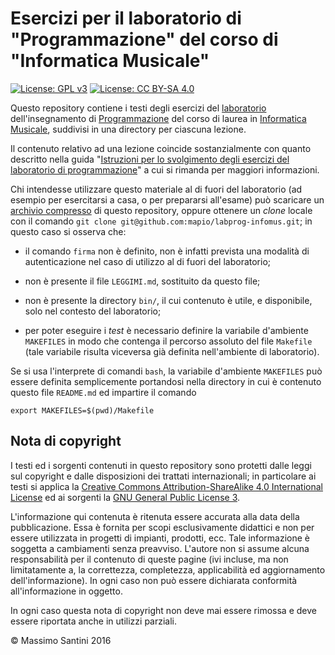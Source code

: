 # Esercizi per il laboratorio di "Programmazione" del corso di "Informatica Musicale"

[![License: GPL v3](https://img.shields.io/badge/License-GPL%20v3-blue.svg)](http://www.gnu.org/licenses/gpl-3.0)
[![License: CC BY-SA 4.0](https://i.creativecommons.org/l/by-sa/4.0/80x15.png)](http://creativecommons.org/licenses/by-sa/4.0/)

Questo repository contiene i testi degli esercizi del [laboratorio](https://santini.di.unimi.it/d/labprog/) dell'insegnamento di [Programmazione](http://www.ccdinfmi.unimi.it/it/corsiDiStudio/2017/F3Xof2/default/F3X-36/index.html) del corso di laurea in [Informatica Musicale](http://www.ccdinfmi.unimi.it/it/corsiDiStudio/2017/F3Xof2/), suddivisi in una directory per ciascuna lezione.

Il contenuto relativo ad una lezione coincide sostanzialmente con quanto descritto nella guida "[Istruzioni
per lo svolgimento degli esercizi del laboratorio di
programmazione](https://santini.di.unimi.it/d/labprog/laboratorio.html)" a cui si rimanda per maggiori informazioni.

Chi intendesse utilizzare questo materiale al di fuori del laboratorio (ad esempio per esercitarsi a casa, o per prepararsi all'esame) può scaricare un [archivio compresso](https://github.com/mapio/labprog-infomus/archive/master.zip) di questo repository, oppure ottenere un *clone* locale con il comando `git clone git@github.com:mapio/labprog-infomus.git`; in questo caso si osserva che:

- il comando `firma` non è definito, non è infatti prevista una modalità di autenticazione
  nel caso di utilizzo al di fuori del laboratorio;

- non è presente il file `LEGGIMI.md`, sostituito da questo file;

- non è presente la directory `bin/`, il cui contenuto è utile, e disponibile,
  solo nel contesto del laboratorio;

- per poter eseguire i *test* è necessario definire la variabile d'ambiente
  `MAKEFILES` in modo che contenga il percorso assoluto del file `Makefile`
  (tale variabile risulta viceversa già  definita nell'ambiente di laboratorio).

Se si usa l'interprete di comandi `bash`, la variabile d'ambiente `MAKEFILES` può
essere definita semplicemente portandosi nella directory in cui è contenuto questo
file `README.md` ed impartire il comando

	export MAKEFILES=$(pwd)/Makefile

## Nota di copyright

I testi ed i sorgenti contenuti in questo repository sono protetti dalle leggi sul copyright e dalle disposizioni dei trattati internazionali; in particolare ai testi si applica la [Creative Commons Attribution-ShareAlike 4.0 International License](http://creativecommons.org/licenses/by-sa/4.0/) ed ai sorgenti la [GNU General Public License 3](https://www.gnu.org/licenses/gpl-3.0.html).

L'informazione qui contenuta è ritenuta essere accurata alla data della pubblicazione. Essa è fornita per scopi esclusivamente didattici e non per essere utilizzata in progetti di impianti, prodotti, ecc. Tale informazione è soggetta a cambiamenti senza preavviso. L'autore non si assume alcuna responsabilità per il contenuto di queste pagine (ivi incluse, ma non limitatamente a, la correttezza, completezza, applicabilità ed aggiornamento dell'informazione). In ogni caso non può essere dichiarata conformità all'informazione in oggetto.

In ogni caso questa nota di copyright non deve mai essere rimossa e deve essere riportata anche in utilizzi parziali.

© Massimo Santini 2016
